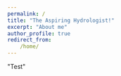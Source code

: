 ```yaml
---
permalink: / 
title: "The Aspiring Hydrologist!"
excerpt: "About me"
author_profile: true
redirect_from: 
    /home/
---
```


"Test"
